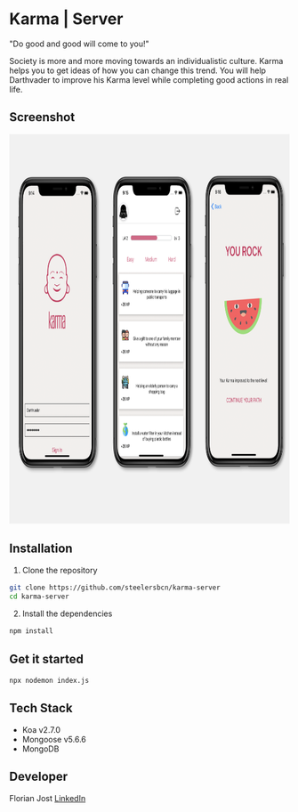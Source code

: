 # Karma | Server


"Do good and good will come to you!"

Society is more and more moving towards an individualistic culture. Karma helps you to get ideas of how you can change this trend. You will help Darthvader to improve his Karma level while completing good actions in real life.


## Screenshot

<img src='./Karma.png' alt='login' width="1400" height="700">

## Installation

1. Clone the repository
```bash
git clone https://github.com/steelersbcn/karma-server
cd karma-server
```

2. Install the dependencies

```bash
npm install
```
## Get it started

```bash
npx nodemon index.js
```


## Tech Stack

- Koa v2.7.0
- Mongoose v5.6.6
- MongoDB

## Developer
Florian Jost [LinkedIn](https://www.linkedin.com/in/fjost/)
